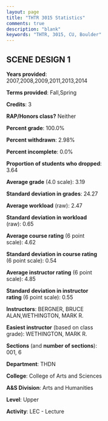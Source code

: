 ```yaml
---
layout: page
title: "THTR 3015 Statistics"
comments: true
description: "blank"
keywords: "THTR, 3015, CU, Boulder"
--- 
```

<head>
<script src="https://ajax.googleapis.com/ajax/libs/jquery/2.1.3/jquery.min.js"></script>
<script src="https://dl.dropboxusercontent.com/s/pc42nxpaw1ea4o9/highcharts.js?dl=0"></script>
<!-- <script src="../assets/js/highcharts.js"></script> -->
<style type="text/css">@font-face {
	font-family: "Bebas Neue";
	src: url(https://www.filehosting.org/file/details/544349/BebasNeue%20Regular.otf) format("opentype");
	}
	h1.Bebas { 
		font-family: "Bebas Neue", Verdana, Tahoma;
	}
</style>
</head>
<body>
	<div id="container" style="float: right; width: 45%; height: 88%; margin-left: 2.5%; margin-right: 2.5%;"></div>
	<script language="JavaScript">
		$(document).ready(function() {
		var chart = {type: 'column'};
		var title = {text: 'Grade Distribution'};
		var xAxis = {categories: ['A','B','C','D','F'],crosshair: true};
		var yAxis = {min: 0,title: {text: 'Percentage'}};
		var tooltip = {headerFormat: '<center><b><span style="font-size:20px">{point.key}</span></b></center>',
		               pointFormat: '<td style="padding:0"><b>{point.y:.1f}%</b></td>',
		               footerFormat: '</table>',shared: true,useHTML: true};
		var plotOptions = {column: {pointPadding: 0.0,borderWidth: 0}};  
		var credits = {enabled: false};var series= [{name: 'Percent',data: [34.91,51.89,11.32,0.94,0.94,]}];
		var json = {};
		json.chart = chart;
		json.title = title;
		json.tooltip = tooltip;
		json.xAxis = xAxis;
		json.yAxis = yAxis;  
		json.series = series;
		json.plotOptions = plotOptions;  
		json.credits = credits;
		$('#container').highcharts(json);
	});
	</script>
</body>
			   
## SCENE DESIGN 1

**Years provided**: 2007,2008,2009,2011,2013,2014

**Terms provided**: Fall,Spring

**Credits**: 3

**RAP/Honors class?** Neither

**Percent grade**: 100.0%

**Percent withdrawn**: 2.98%

**Percent incomplete**: 0.0%

**Proportion of students who dropped**: 3.64

**Average grade** (4.0 scale): 3.19

**Standard deviation in grades**: 24.27

**Average workload** (raw): 2.47

**Standard deviation in workload** (raw): 0.65

**Average course rating** (6 point scale): 4.62

**Standard deviation in course rating** (6 point scale): 0.54

**Average instructor rating** (6 point scale): 4.85

**Standard deviation in instructor rating** (6 point scale): 0.55

**Instructors**: BERGNER, BRUCE ALAN,WETHINGTON, MARK R.

**Easiest instructor** (based on class grade): WETHINGTON, MARK R.

**Sections** (and **number of sections**): 001, 6

**Department**: THDN

**College**: College of Arts and Sciences

**A&S Division**: Arts and Humanities

**Level**: Upper

**Activity**: LEC - Lecture